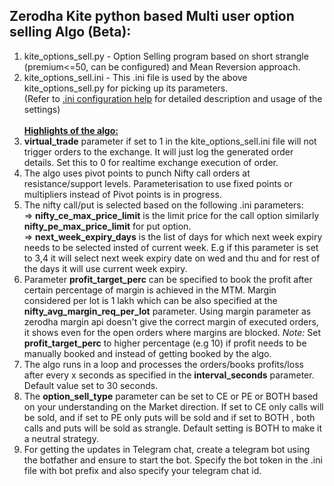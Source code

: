 Zerodha Kite python based Multi user option selling Algo (Beta):
----------------------------------------------------------------
1. kite_options_sell.py - Option Selling program based on short strangle (premium<=50, can be configured) and Mean Reversion approach.   
2. kite_options_sell.ini - This .ini file is used by the above kite_options_sell.py for picking up its parameters.<br>
(Refer to <a href="https://github.com/RajeshSivadasan/zerodha-option-selling/blob/main/settings.md">.ini configuration help</a> for detailed description and usage of the settings)<br><br>
<b><u>Highlights of the algo:</u></b>
1. <b>virtual_trade</b> parameter if set to 1 in the kite_options_sell.ini file will not trigger orders to the exchange. It will just log the generated order details. Set this to 0 for realtime exchange execution of order.
2. The algo uses pivot points to punch Nifty call orders at resistance/support levels. Parameterisation to use fixed points or multipliers instead of Pivot points is in progress.
3. The nifty call/put is selected based on the following .ini parameters:<br>
  => <b>nifty_ce_max_price_limit</b> is the limit price for the call option similarly <b>nifty_pe_max_price_limit</b> for put option.<br>
  => <b>next_week_expiry_days</b> is the list of days for which next week expiry needs to be selected insted of current week. E.g if this parameter is set to 3,4 
  it will select next week expiry date on wed and thu and for rest of the days it will use current week expiry. 
4. Parameter <b>profit_target_perc</b> can be specified to book the profit after certain percentage of margin is achieved in the MTM. Margin considered per lot is 1 lakh which can be also specified at the <b>nifty_avg_margin_req_per_lot</b> parameter. Using margin parameter as zerodha margin api doesn't give the correct margin of executed orders, it shows even for the open orders where margins are blocked.
<i>Note:</i> Set <b>profit_target_perc</b> to higher percentage (e.g 10) if profit needs to be manually booked and instead of getting booked by the algo.
5. The algo runs in a loop and processes the orders/books profits/loss after every x seconds as specified in the <b>interval_seconds</b> parameter. Default value set to 30 seconds.   
6. The <b>option_sell_type</b> parameter can be set to CE or PE or BOTH based on your understanding on the Market direction. If set to CE only calls will be sold, and if set to PE only puts will be sold and if set to BOTH , both calls and puts will be sold as strangle. Default setting is BOTH to make it a neutral strategy. 
7. For getting the updates in Telegram chat, create a telegram bot using the botfather and ensure to start the bot. Specify the bot token in the .ini file with bot prefix and also specify your telegram chat id.
